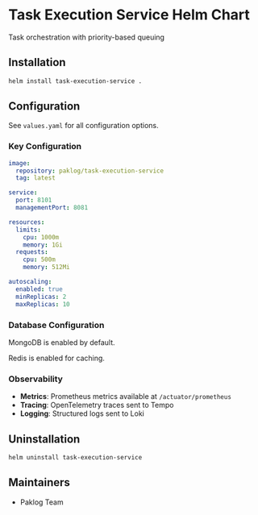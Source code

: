 # Task Execution Service Helm Chart

Task orchestration with priority-based queuing

## Installation

```bash
helm install task-execution-service .
```

## Configuration

See `values.yaml` for all configuration options.

### Key Configuration

```yaml
image:
  repository: paklog/task-execution-service
  tag: latest

service:
  port: 8101
  managementPort: 8081

resources:
  limits:
    cpu: 1000m
    memory: 1Gi
  requests:
    cpu: 500m
    memory: 512Mi

autoscaling:
  enabled: true
  minReplicas: 2
  maxReplicas: 10
```

### Database Configuration

MongoDB is enabled by default.

Redis is enabled for caching.

### Observability

- **Metrics**: Prometheus metrics available at `/actuator/prometheus`
- **Tracing**: OpenTelemetry traces sent to Tempo
- **Logging**: Structured logs sent to Loki

## Uninstallation

```bash
helm uninstall task-execution-service
```

## Maintainers

- Paklog Team
